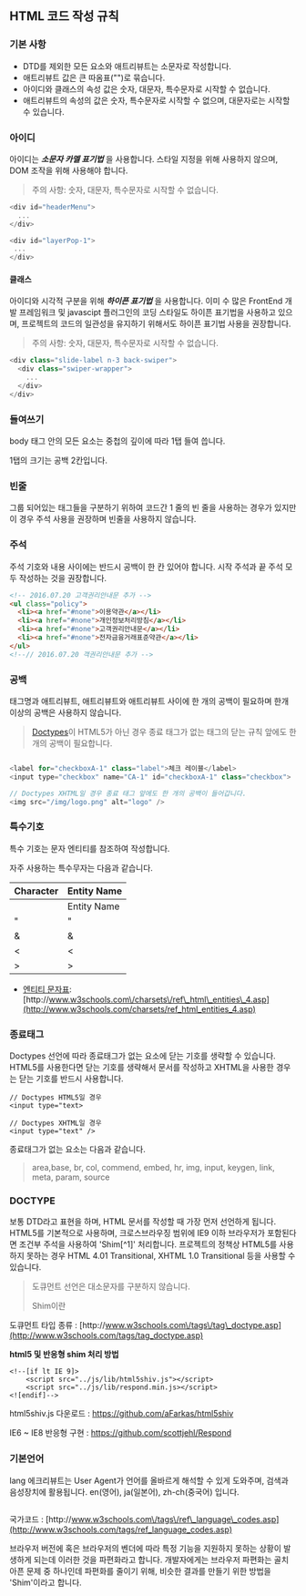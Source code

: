## HTML 코드 작성 규칙

### 기본 사항

* DTD를 제외한 모든 요소와 애트리뷰트는 소문자로 작성합니다.
* 애트리뷰트 값은 큰 따옴표\(""\)로 묶습니다.
* 아이디와 클래스의 속성 값은 숫자, 대문자, 특수문자로 시작할 수 없습니다.
* 애트리뷰트의 속성의 값은 숫자, 특수문자로 시작할 수 없으며, 대문자로는 시작할 수 있습니다.

### 아이디

아이디는 _**소문자 카멜 표기법**_ 을 사용합니다. 스타일 지정을 위해 사용하지 않으며, DOM 조작을 위해 사용해야 합니다.

> 주의 사항: 숫자, 대문자, 특수문자로 시작할 수 없습니다.

```javascript
<div id="headerMenu">
  ...
</div>

<div id="layerPop-1">
 ...
</div>
```

#### 클래스

아이디와 시각적 구분을 위해 _**하이픈 표기법**_ 을 사용합니다.
이미 수 많은 FrontEnd 개발 프레임워크 및 javascipt 플러그인의 코딩 스타일도 하이픈 표기법을 사용하고 있으며, 프로젝트의 코드의 일관성을 유지하기 위해서도 하이픈 표기법 사용을 권장합니다.

> 주의 사항: 숫자, 대문자, 특수문자로 시작할 수 없습니다.

```javascript
<div class="slide-label n-3 back-swiper">
  <div class="swiper-wrapper">
    ...
  </div>
</div>
```

### 들여쓰기

body 태그 안의 모든 요소는 중첩의 깊이에 따라 1탭 들여 씁니다.

1탭의 크기는 공백 2칸입니다.

### 빈줄

그룹 되어있는 태그들을 구분하기 위하여 코드간 1 줄의 빈 줄을 사용하는 경우가 있지만 이 경우 주석 사용을 권장하며 빈줄을 사용하지 않습니다.

### 주석

주석 기호와 내용 사이에는 반드시 공백이 한 칸 있어야 합니다. 시작 주석과 끝 주석 모두 작성하는 것을 권장합니다.

```HTML
<!-- 2016.07.20 고객권리안내문 추가 -->
<ul class="policy">
  <li><a href="#none">이용약관</a></li>
  <li><a href="#none">개인정보처리방침</a></li>
  <li><a href="#none">고객권리안내문</a></li>
  <li><a href="#none">전자금융거래표준약관</a></li>
</ul>
<!--// 2016.07.20 객권리안내문 추가 -->
```

### 공백

태그명과 애트리뷰트, 애트리뷰트와 애트리뷰트 사이에 한 개의 공백이 필요하며 한개 이상의 공백은 사용하지 않습니다.

> [Doctypes](http://www.w3schools.com/tags/tag_doctype.asp)이
>  HTML5가 아닌 경우 종료 태그가 없는 태그의 닫는 규칙 앞에도 한 개의 공백이 필요합니다.

```javascript

<label for="checkboxA-1" class="label">체크 레이블</label>
<input type="checkbox" name="CA-1" id="checkboxA-1" class="checkbox">

// Doctypes XHTML일 경우 종료 태그 앞에도 한 개의 공백이 들어갑니다.
<img src="/img/logo.png" alt="logo" />
```

### 특수기호

특수 기호는 문자 엔티티를 참조하여 작성합니다.

자주 사용하는 특수무자는 다음과 같습니다.

| Character | Entity Name |
| --- | --- |
|  | Entity Name |
| " | " |
| & | & |
| &lt; | &lt; |
| &gt; | &gt; |

* [엔티티 문자표](http://www.w3schools.com/charsets/ref_html_entities_4.asp): [http:\/\/www.w3schools.com\/charsets\/ref\_html\_entities\_4.asp](http://www.w3schools.com/charsets/ref_html_entities_4.asp)

### 종료태그

Doctypes 선언에 따라 종료태그가 없는 요소에 닫는 기호를 생략할 수 있습니다. HTML5를 사용한다면 닫는 기호를 생략해서 문서를 작성하고 XHTML을 사용한 경우는 닫는 기호를 반드시 사용합니다.

```
// Doctypes HTML5일 경우
<input type="text>

// Doctypes XHTML일 경우
<input type="text" />
```

종료태그가 없는 요소는 다음과 같습니다.

> area,base, br, col, commend, embed, hr, img, input, keygen, link, meta, param, source

### DOCTYPE

보통 DTD라고 표현을 하며, HTML 문서를 작성할 때 가장 먼저 선언하게 됩니다. HTML5를 기본적으로 사용하며, 크로스브라우징 범위에 IE9 이하 브라우저가 포함된다면 조건부 주석을 사용하여 'Shim[^1]' 처리합니다. 프로젝트의 정책상 HTML5를 사용하지 못하는 경우 HTML 4.01 Transitional, XHTML 1.0 Transitional 등을 사용할 수 있습니다.

> 도큐먼트 선언은 대소문자를 구분하지 않습니다.
> 
> Shim이란

도큐먼트 타입 종류 : [http:\/\/www.w3schools.com\/tags\/tag\_doctype.asp](http://www.w3schools.com/tags/tag_doctype.asp)

**html5 및 반응형 shim 처리 방법**

```
<!--[if lt IE 9]>
    <script src="../js/lib/html5shiv.js"></script>
    <script src="../js/lib/respond.min.js></script> 
<![endif]-->
```

html5shiv.js 다운로드 : [https:\/\/github.com\/aFarkas\/html5shiv](https://github.com/aFarkas/html5shiv)

IE6 ~ IE8 반응형 구현 : [https:\/\/github.com\/scottjehl\/Respond](https://github.com/scottjehl/Respond)

### 기본언어

lang 에크리뷰트는 User Agent가 언어를 올바르게 해석할 수 있게 도와주며, 검색과 음성장치에 활용됩니다.  en\(영어\), ja\(일본어\), zh-ch\(중국어\) 입니다.

```

```

국가코드 : [http:\/\/www.w3schools.com\/tags\/ref\_language\_codes.asp](http://www.w3schools.com/tags/ref_language_codes.asp)

 브라우저 버전에 혹은 브라우저의 벤더에 따라 특정 기능을 지원하지 못하는 상황이 발생하게 되는데 이러한 것을 파편화라고 합니다. 개발자에게는 브라우저 파편화는 골치 아픈 문제 중 하나인데 파편화를 줄이기 위해, 비슷한 결과를 만들기 위한 방법을 'Shim'이라고 합니다.

